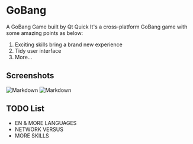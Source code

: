 # GoBang
A GoBang Game built by Qt Quick
It's a cross-platform GoBang game with some amazing points as below:
1. Exciting skills bring a brand new experience
2. Tidy user interface
3. More...

## Screenshots
![Markdown](http://i4.piimg.com/1949/b7ee5de094d52ae8.png)
![Markdown](http://i4.piimg.com/1949/ce8a6c6329cf9a7d.png)

## TODO List
* EN & MORE LANGUAGES
* NETWORK VERSUS
* MORE SKILLS
